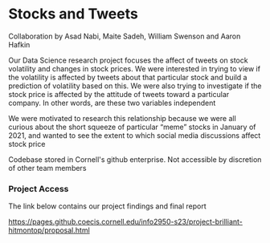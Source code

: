 # Stocks and Tweets

Collaboration by Asad Nabi, Maite Sadeh, William Swenson and Aaron Hafkin

Our Data Science research project focuses the affect of tweets on stock volatility and changes in stock prices.
We were interested in trying to view if the volatility is affected by tweets about that particular stock and build a prediction of volatility based on this. We were also trying to investigate if the stock price is affected by the attitude of tweets toward a particular company. In other words, are these two variables independent

We were motivated to research this relationship because we were all curious about the short squeeze of particular “meme” stocks in January of 2021, and wanted to see the extent to which social media discussions affect stock price

Codebase stored in Cornell's github enterprise. Not accessible by discretion of other team members

### Project Access
The link below contains our project findings and final report

https://pages.github.coecis.cornell.edu/info2950-s23/project-brilliant-hitmontop/proposal.html
